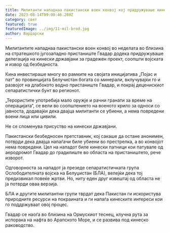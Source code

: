 ```yaml
---
title: Милитанти нападнаа пакистански воен конвој кој придружуваше кинески државјани
date: 2023-08-14T09:00:46.288Z
category: свет
featured: true
featuredImage: ../img/11-mil-brod.jpg
author: Вардарски
---
```

Милитантите нападнаа пакистански воен конвој во неделата во близина на стратешкото југозападно пристаниште Гвадар додека придружуваше делегација на кинески државјани за градежен проект, соопшти војската и извор од безбедноста.

Кина инвестираше многу во рамките на својата иницијатива „Појас и пат“ во провинцијата Белучистан богата со минерали, вклучувајќи го и развојот на длабокото водно пристаниште Гвадар, и покрај деценискиот сепаратистички бунт во регионот.

„Терористите употребија мало оружје и рачни гранати за време на операцијата“, се вели во соопштението на военото крило за односи со јавноста, додавајќи дека двајца милитанти се убиени, а нема повредени воени лица или цивили.

Не се споменува присуство на кинески државјани.

Пакистански безбедносен претставник, кој сакаше да остане анонимен, потврди дека двајца напаѓачи биле убиени во престрелка, а во конвојот нема повредени. Цел на нападот биле кинески патници кои патувале од аеродромот Гвадар до градилиште во областа на пристаништето, рече изворот.

Одговорноста за нападот ја презеде сепаратистичката група Ослободителната војска на Белуџистан (БЛА), велејќи дека тој предизвикал повеќе жртви. Но, ниту еден друг извештај од областа не ја потврди оваа верзија.

БЛА и другите милитантни групи тврдат дека Пакистан ги искористува природните ресурси на покраината и ги напаѓа кинеските интереси кои го поддржуваат овој процес.

Гвадар се наоѓа во близина на Ормускиот теснец, клучна рута за испорака на нафта во Арапското Море, и се развива под кинеско раководство.